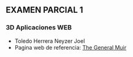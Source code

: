 ## EXAMEN PARCIAL 1 
### 3D Aplicaciones WEB
- Toledo Herrera Neyzer Joel
- Pagina web de referencia: [The General Muir](https://www.thegeneralmuir.com/)
